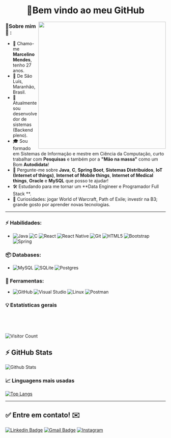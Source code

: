 
<h1 align="center"> 
	🚀Bem vindo ao meu GitHub
</h1>

<img align="right" width="400" height="400" src="https://user-images.githubusercontent.com/57039079/68556083-b2038700-0428-11ea-8add-e9abd09f6b23.gif">

### 👦Sobre mim :seedling: : 
- 👋 Chamo-me **Marcelino Mendes**, tenho 27 anos.
- 📌  De São Luís, Maranhão, Brasil.
- 💼 Atualmente sou desenvolvedor de sistemas (Backend pleno).
- 🎓 Sou formado em Sistemas de Informação e mestre em Ciência da Computação, curto trabalhar com **Pesquisas** e também por a **"Mão na massa"** como um Bom **Autodidata**! 
- 💬 Pergunte-me sobre **Java**, **C**, **Spring Boot**, **Sistemas Distribuídos**, **IoT (Internet of things)**, **Internet of Mobile things**, **Internet of Medical things**, **Oracle** e **MySQL** que posso te ajudar!
- 🛠️ Estudando para me tornar um **Data Engineer e Programador Full Stack **.
- 🔭 Curiosidades: jogar World of Warcraft, Path of Exile; investir na B3; grande gosto por aprender novas tecnologias.

<hr>

### ⚡ Habilidades:
- ![Java](https://img.shields.io/badge/java-%23ED8B00.svg?style=for-the-badge&logo=java&logoColor=white)  ![C](https://img.shields.io/badge/c-%2300599C.svg?style=for-the-badge&logo=c&logoColor=white) ![React](https://img.shields.io/badge/react-%2320232a.svg?style=for-the-badge&logo=react&logoColor=%2361DAFB) ![React Native](https://img.shields.io/badge/react_native-%2320232a.svg?style=for-the-badge&logo=react&logoColor=%2361DAFB) ![Git](https://img.shields.io/badge/git-%23F05033.svg?style=for-the-badge&logo=git&logoColor=white) ![HTML5](https://img.shields.io/badge/html5-%23E34F26.svg?style=for-the-badge&logo=html5&logoColor=white) ![Bootstrap](https://img.shields.io/badge/bootstrap-%23563D7C.svg?style=for-the-badge&logo=bootstrap&logoColor=white) ![Spring](https://img.shields.io/badge/spring-%236DB33F.svg?style=for-the-badge&logo=spring&logoColor=white) 

### 📦 Databases:
- ![MySQL](https://img.shields.io/badge/mysql-%2300f.svg?style=for-the-badge&logo=mysql&logoColor=white) ![SQLite](https://img.shields.io/badge/sqlite-%2307405e.svg?style=for-the-badge&logo=sqlite&logoColor=white) ![Postgres](https://img.shields.io/badge/postgres-%23316192.svg?style=for-the-badge&logo=postgresql&logoColor=white)

### 🧰 Ferramentas:
- ![GitHub](https://img.shields.io/badge/github-%23121011.svg?style=for-the-badge&logo=github&logoColor=white)  ![Visual Studio](https://img.shields.io/badge/Visual%20Studio-5C2D91.svg?style=for-the-badge&logo=visual-studio&logoColor=white)  ![Linux](https://img.shields.io/badge/Linux-FCC624?style=for-the-badge&logo=linux&logoColor=black) ![Postman](https://img.shields.io/badge/Postman-FF6C37?style=for-the-badge&logo=postman&logoColor=white) 


### :bulb:  Estatísticas gerais 
 
<br/>

<p >
   <img  src="https://badges.pufler.dev/repos/marcelinoNet" alt=""  /> 
   <img  src="https://badges.pufler.dev/years/marcelinoNet" alt="" />
   <img  src="https://komarev.com/ghpvc/?username=marcelinoNet&color=green" alt="" />
</p>

![Visitor Count](https://profile-counter.glitch.me/{marcelinoNet}/count.svg)

## ⚡ GitHub Stats

![Github Stats](https://github-readme-stats.vercel.app/api?username=marcelinoNet&show_icons=true&count_private=true&show_icons=true&include_all_commits=true)

### 📈  Linguagens mais usadas 
[![Top Langs](https://github-readme-stats.vercel.app/api/top-langs/?username=marcelinoNet)](https://github.com/marcelinoNet/github-readme-stats)
<hr>


## ✅ Entre em contato! ✉️

[![Linkedin Badge](https://img.shields.io/badge/-LinkedIn-blue?style=flat-square&logo=Linkedin&logoColor=white&link=https://linkedin.com/in/brunoluiss)](https://www.linkedin.com/in/marcelino-neto-408026b2/)
 [![Gmail Badge](https://img.shields.io/badge/-marcelinoneto34@gmail.com-c14438?style=flat-square&logo=Gmail&logoColor=white&link=mailto:vmeazevedo@gmail.com)](mailto:marcelinoneto34@gmail.com)
 [![Instagram](https://img.shields.io/badge/-Instagram-E4405F?&logo=Instagram&logoColor=FFFFFF)](https://www.instagram.com/marneto_filho/)


